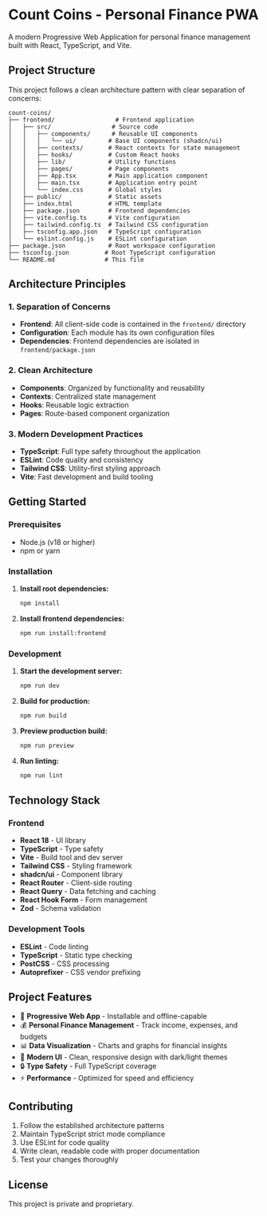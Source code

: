 # Count Coins - Personal Finance PWA

A modern Progressive Web Application for personal finance management built with React, TypeScript, and Vite.

## Project Structure

This project follows a clean architecture pattern with clear separation of concerns:

```
count-coins/
├── frontend/                 # Frontend application
│   ├── src/                 # Source code
│   │   ├── components/      # Reusable UI components
│   │   │   └── ui/         # Base UI components (shadcn/ui)
│   │   ├── contexts/       # React contexts for state management
│   │   ├── hooks/          # Custom React hooks
│   │   ├── lib/            # Utility functions
│   │   ├── pages/          # Page components
│   │   ├── App.tsx         # Main application component
│   │   ├── main.tsx        # Application entry point
│   │   └── index.css       # Global styles
│   ├── public/             # Static assets
│   ├── index.html          # HTML template
│   ├── package.json        # Frontend dependencies
│   ├── vite.config.ts      # Vite configuration
│   ├── tailwind.config.ts  # Tailwind CSS configuration
│   ├── tsconfig.app.json   # TypeScript configuration
│   └── eslint.config.js    # ESLint configuration
├── package.json            # Root workspace configuration
├── tsconfig.json          # Root TypeScript configuration
└── README.md              # This file
```

## Architecture Principles

### 1. **Separation of Concerns**
- **Frontend**: All client-side code is contained in the `frontend/` directory
- **Configuration**: Each module has its own configuration files
- **Dependencies**: Frontend dependencies are isolated in `frontend/package.json`

### 2. **Clean Architecture**
- **Components**: Organized by functionality and reusability
- **Contexts**: Centralized state management
- **Hooks**: Reusable logic extraction
- **Pages**: Route-based component organization

### 3. **Modern Development Practices**
- **TypeScript**: Full type safety throughout the application
- **ESLint**: Code quality and consistency
- **Tailwind CSS**: Utility-first styling approach
- **Vite**: Fast development and build tooling

## Getting Started

### Prerequisites
- Node.js (v18 or higher)
- npm or yarn

### Installation

1. **Install root dependencies:**
   ```bash
   npm install
   ```

2. **Install frontend dependencies:**
   ```bash
   npm run install:frontend
   ```

### Development

1. **Start the development server:**
   ```bash
   npm run dev
   ```

2. **Build for production:**
   ```bash
   npm run build
   ```

3. **Preview production build:**
   ```bash
   npm run preview
   ```

4. **Run linting:**
   ```bash
   npm run lint
   ```

## Technology Stack

### Frontend
- **React 18** - UI library
- **TypeScript** - Type safety
- **Vite** - Build tool and dev server
- **Tailwind CSS** - Styling framework
- **shadcn/ui** - Component library
- **React Router** - Client-side routing
- **React Query** - Data fetching and caching
- **React Hook Form** - Form management
- **Zod** - Schema validation

### Development Tools
- **ESLint** - Code linting
- **TypeScript** - Static type checking
- **PostCSS** - CSS processing
- **Autoprefixer** - CSS vendor prefixing

## Project Features

- 📱 **Progressive Web App** - Installable and offline-capable
- 💰 **Personal Finance Management** - Track income, expenses, and budgets
- 📊 **Data Visualization** - Charts and graphs for financial insights
- 🎨 **Modern UI** - Clean, responsive design with dark/light themes
- 🔒 **Type Safety** - Full TypeScript coverage
- ⚡ **Performance** - Optimized for speed and efficiency

## Contributing

1. Follow the established architecture patterns
2. Maintain TypeScript strict mode compliance
3. Use ESLint for code quality
4. Write clean, readable code with proper documentation
5. Test your changes thoroughly

## License

This project is private and proprietary.